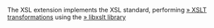 The XSL extension implements the XSL standard, performing
<a href="http://www.w3.org/TR/xslt" class="link external">» XSLT transformations</a>
using the
<a href="http://xmlsoft.org/XSLT/" class="link external">» libxslt library</a>
